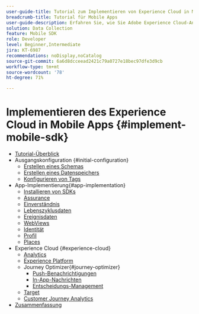```yaml
---
user-guide-title: Tutorial zum Implementieren von Experience Cloud in Mobile Apps
breadcrumb-title: Tutorial für Mobile Apps
user-guide-description: Erfahren Sie, wie Sie Adobe Experience Cloud-Anwendungen in Mobile Apps mit Experience Platform Mobile SDK implementieren.
solution: Data Collection
feature: Mobile SDK
role: Developer
level: Beginner,Intermediate
jira: KT-6987
recommendations: noDisplay,noCatalog
source-git-commit: 6a6d8dcceead2421c79a0727e18bec97dfe3d9cb
workflow-type: tm+mt
source-wordcount: '78'
ht-degree: 71%

---
```



# Implementieren des Experience Cloud in Mobile Apps {#implement-mobile-sdk}

+ [Tutorial-Überblick](overview.md)
+ Ausgangskonfiguration {#initial-configuration}
   + [Erstellen eines Schemas](create-schema.md)
   + [Erstellen eines Datenspeichers](create-datastream.md)
   + [Konfigurieren von Tags](configure-tags.md)
+ App-Implementierung{#app-implementation}
   + [Installieren von SDKs](install-sdks.md)
   + [Assurance](assurance.md)
   + [Einverständnis](consent.md)
   + [Lebenszyklusdaten](lifecycle-data.md)
   + [Ereignisdaten](events.md)
   + [WebViews](web-views.md)
   + [Identität](identity.md)
   + [Profil](profile.md)
   + [Places](places.md)
+ Experience Cloud {#experience-cloud}
   + [Analytics](analytics.md)
   + [Experience Platform](platform.md)
   + Journey Optimizer{#journey-optimizer}
      + [Push-Benachrichtigungen ](journey-optimizer-push.md)
      + [In-App-Nachrichten](journey-optimizer-inapp.md)
      + [Entscheidungs-Management](journey-optimizer-offers.md)
   + [Target](target.md)
   + [Customer Journey Analytics](customer-journey-analytics.md)
+ [Zusammenfassung](conclusion.md)

